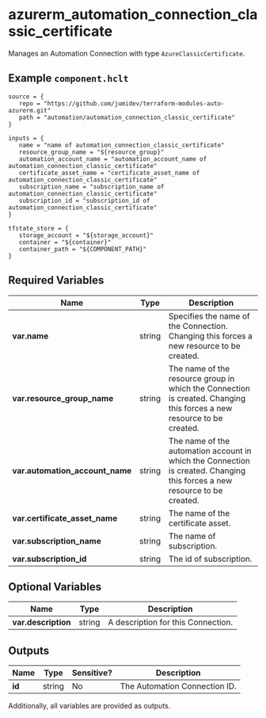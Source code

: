 # azurerm_automation_connection_classic_certificate

Manages an Automation Connection with type `AzureClassicCertificate`.

## Example `component.hclt`

```hcl
source = {
   repo = "https://github.com/jumidev/terraform-modules-auto-azurerm.git" 
   path = "automation/automation_connection_classic_certificate" 
}

inputs = {
   name = "name of automation_connection_classic_certificate" 
   resource_group_name = "${resource_group}" 
   automation_account_name = "automation_account_name of automation_connection_classic_certificate" 
   certificate_asset_name = "certificate_asset_name of automation_connection_classic_certificate" 
   subscription_name = "subscription_name of automation_connection_classic_certificate" 
   subscription_id = "subscription_id of automation_connection_classic_certificate" 
}

tfstate_store = {
   storage_account = "${storage_account}" 
   container = "${container}" 
   container_path = "${COMPONENT_PATH}" 
}

```

## Required Variables

| Name | Type |  Description |
| ---- | --------- |  ----------- |
| **var.name** | string |  Specifies the name of the Connection. Changing this forces a new resource to be created. | 
| **var.resource_group_name** | string |  The name of the resource group in which the Connection is created. Changing this forces a new resource to be created. | 
| **var.automation_account_name** | string |  The name of the automation account in which the Connection is created. Changing this forces a new resource to be created. | 
| **var.certificate_asset_name** | string |  The name of the certificate asset. | 
| **var.subscription_name** | string |  The name of subscription. | 
| **var.subscription_id** | string |  The id of subscription. | 

## Optional Variables

| Name | Type |  Description |
| ---- | --------- |  ----------- |
| **var.description** | string |  A description for this Connection. | 



## Outputs

| Name | Type | Sensitive? | Description |
| ---- | ---- | --------- | --------- |
| **id** | string | No  | The Automation Connection ID. | 

Additionally, all variables are provided as outputs.
